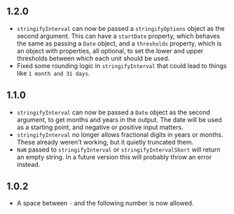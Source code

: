 ## 1.2.0

- `stringifyInterval` can now be passed a `stringifyOptions` object as the second argument. This can have a `startDate` property, which behaves the same as passing a `Date` object, and a `thresholds` property, which is an object with properties, all optional, to set the lower and upper thresholds between which each unit should be used.
- Fixed some rounding logic in `stringifyInterval` that could lead to things like `1 month and 31 days`.

## 1.1.0

- `stringifyInterval` can now be passed a `Date` object as the second argument, to get months and years in the output. The date will be used as a starting point, and negative or positive input matters.
- `stringifyInterval` no longer allows fractional digits in years or months. These already weren't working, but it quietly truncated them.
- `NaN` passed to `stringifyInterval` or `stringifyIntervalShort` will return an empty string. In a future version this will probably throw an error instead.


## 1.0.2

- A space between `-` and the following number is now allowed.
